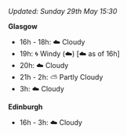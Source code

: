*Updated: Sunday 29th May 15:30*

**Glasgow**

* 16h - 18h: :cloud: Cloudy
* 19h: :cyclone: Windy (:cloud:) [:cloud: as of 16h]
* 20h: :cloud: Cloudy
* 21h - 2h: :partly_sunny: Partly Cloudy
* 3h: :cloud: Cloudy

**Edinburgh**

* 16h - 3h: :cloud: Cloudy
